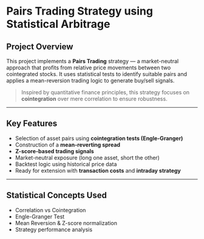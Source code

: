 # Pairs Trading Strategy using Statistical Arbitrage

##  Project Overview
This project implements a **Pairs Trading** strategy — a market-neutral approach that profits from relative price movements between two cointegrated stocks. It uses statistical tests to identify suitable pairs and applies a mean-reversion trading logic to generate buy/sell signals.

> Inspired by quantitative finance principles, this strategy focuses on **cointegration** over mere correlation to ensure robustness.

---

##  Key Features

- Selection of asset pairs using **cointegration tests (Engle-Granger)**
- Construction of a **mean-reverting spread**
- **Z-score-based trading signals**
-  Market-neutral exposure (long one asset, short the other)
-  Backtest logic using historical price data
-  Ready for extension with **transaction costs** and **intraday strategy**

---

## Statistical Concepts Used

- Correlation vs Cointegration
- Engle-Granger Test
- Mean Reversion & Z-score normalization
- Strategy performance analysis



